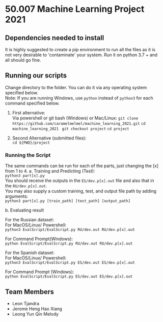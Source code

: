 # 50.007 Machine Learning Project 2021

## Dependencies needed to install
It is highly suggested to create a pip environment to run all the files as it is not very desirable to 'contaminate' your system. Run it on python 3.7 + and all should go fine.

## Running our scripts
Change directory to the folder. You can do it via any operating system specified below. <br/>
Note: If you are running Windows, use ```python``` instead of ```python3``` for each command specified below.

1. First alternative:<br/>
 Via powershell or git bash (Windows) or Mac/Linux:
```git clone https://github.com/caramelmelmel/machine_learning_2021.git```
```cd machine_learning_2021```
``` git checkout project```
```cd project```

2. Second Alternative (submitted files): <br/>
```cd ${PWD}/project```

### Running the Script
The same commands can be run for each of the parts, just changing the [x] from 1 to 4.
a. Training and Predicting (Test): <br/>
```python3 part[x].py```<br/>
You should receive the outputs in the `ES/dev.p[x].out` file and also that in the `RU/dev.p[x].out`. <br/>
You may also supply a custom training, test, and output file path by adding arguments: <br/>
```python3 part[x].py [train_path] [test_path] [output_path]```

b. Evaluating result

For the Russian dataset:<br/>
For MacOS/Linux/ Powershell:<br/>
```python3 EvalScript/EvalScript.py RU/dev.out RU/dev.p[x].out```

For Command Prompt(Windows):<br/>
```python EvalScript/EvalScript.py RU/dev.out RU/dev.p[x].out```

For the Spanish dataset:<br/>
For MacOS/Linux/ Powershell:<br/>
```python3 EvalScript/EvalScript.py ES/dev.out ES/dev.p[x].out```

For Command Prompt (Windows): <br/>
```python EvalScript/EvalScript.py ES/dev.out ES/dev.p[x].out```



## Team Members
- Leon Tjandra
- Jerome Heng Hao Xiang
- Leong Yun Qin Melody



